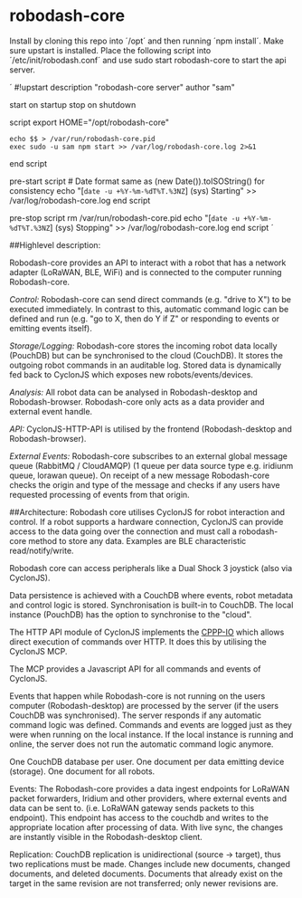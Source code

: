 # robodash-core

Install by cloning this repo into ´/opt´ and then running ´npm install´. Make sure upstart is installed. Place the following script into ´/etc/init/robodash.conf´ and use sudo start robodash-core to start the api server. 

´ #!upstart
description "robodash-core server"
author      "sam"

start on startup
stop on shutdown

script
    export HOME="/opt/robodash-core"

    echo $$ > /var/run/robodash-core.pid
    exec sudo -u sam npm start >> /var/log/robodash-core.log 2>&1
end script

pre-start script
    # Date format same as (new Date()).toISOString() for consistency
    echo "[`date -u +%Y-%m-%dT%T.%3NZ`] (sys) Starting" >> /var/log/robodash-core.log
end script

pre-stop script
    rm /var/run/robodash-core.pid
    echo "[`date -u +%Y-%m-%dT%T.%3NZ`] (sys) Stopping" >> /var/log/robodash-core.log
end script
´


##Highlevel description:

Robodash-core provides an API to interact with a robot that has a network adapter (LoRaWAN, BLE, WiFi) and is connected to the computer running Robodash-core. 

*Control:*
Robodash-core can send direct commands (e.g. "drive to X") to be executed immediately. In contrast to this, automatic command logic can be defined and run (e.g. "go to X, then do Y if Z" or responding to events or emitting events itself).

*Storage/Logging:*
Robodash-core stores the incoming robot data locally (PouchDB) but can be synchronised to the cloud (CouchDB). It stores the outgoing robot commands in an auditable log. Stored data is dynamically fed back to CyclonJS which exposes new robots/events/devices.

*Analysis:*
All robot data can be analysed in Robodash-desktop and Robodash-browser. Robodash-core only acts as a data provider and external event handle.

*API:*
CyclonJS-HTTP-API is utilised by the frontend (Robodash-desktop and Robodash-browser).

*External Events:*
Robodash-core subscribes to an external global message queue (RabbitMQ / CloudAMQP) (1 queue per data source type e.g. iridiunm queue, lorawan queue). On receipt of a new message Robodash-core checks the origin and type of the message and checks if any users have requested processing of events from that origin.





##Architecture:
Robodash core utilises CyclonJS for robot interaction and control. If a robot supports a hardware connection, CyclonJS can provide access to the data going over the connection and must call a robodash-core method to store any data. Examples are BLE characteristic read/notify/write.

Robodash core can access peripherals like a Dual Shock 3 joystick (also via CyclonJS). 

Data persistence is achieved with a CouchDB where events, robot metadata and control logic is stored. Synchronisation is built-in to CouchDB. The local instance (PouchDB) has the option to synchronise to the "cloud".

The HTTP API module of CyclonJS implements the [CPPP-IO](https://github.com/hybridgroup/cppp-io)  which allows direct execution of commands over HTTP. It does this by utilising the CyclonJS MCP.

The MCP provides a Javascript API for all commands and events of CyclonJS.

Events that happen while Robodash-core is not running on the users computer (Robodash-desktop) are processed by the server (if the users CouchDB was synchronised). The server responds if any automatic command logic was defined. Commands and events are logged just as they were when running on the local instance. If the local instance is running and online, the server does not run the automatic command logic anymore.

One CouchDB database per user. One document per data emitting device (storage). One document for all robots.

Events: The Robodash-core provides a data ingest endpoints for LoRaWAN packet forwarders, Iridium and other providers, where external events and data can be sent to. (i.e. LoRaWAN gateway sends packets to this endpoint). This endpoint has access to the couchdb and writes to the appropriate location after processing of data. With live sync, the changes are instantly visible in the Robodash-desktop client.

Replication: CouchDB replication is unidirectional (source -> target), thus two replications must be made. Changes include new documents, changed documents, and deleted documents. Documents that already exist on the target in the same revision are not transferred; only newer revisions are. 



